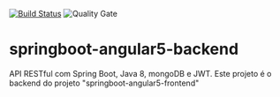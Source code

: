 [![Build Status](https://travis-ci.org/tgouvea/springboot-angular5-backend.svg?branch=master)](https://travis-ci.org/tgouvea/springboot-angular5-backend)
![Quality Gate](https://sonarcloud.io/api/project_badges/measure?project=com.tiagogouvea%3Aspringboot-angular5-backend&metric=alert_status)

# springboot-angular5-backend
API RESTful com Spring Boot, Java 8, mongoDB e JWT. Este projeto é o backend do projeto "springboot-angular5-frontend"
